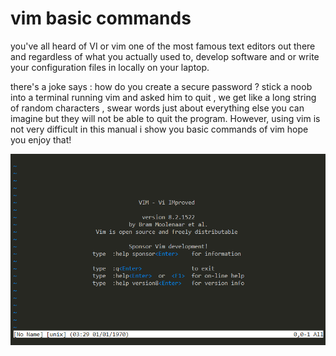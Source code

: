 # vim basic commands
you've all heard of VI or vim one of the most famous text editors out there and regardless of what you actually used to, develop software and or write your configuration files in locally on your laptop.

there's a joke says : how do you create a secure password ? stick a noob into a terminal running vim and asked him to quit , we get like a long string of random characters , swear words just about everything else you can imagine but they will not be able to quit the program.
However, using vim is not very difficult
in this manual i show you basic commands of vim
hope you enjoy that!

![vim image](picture/vim.png "vim")